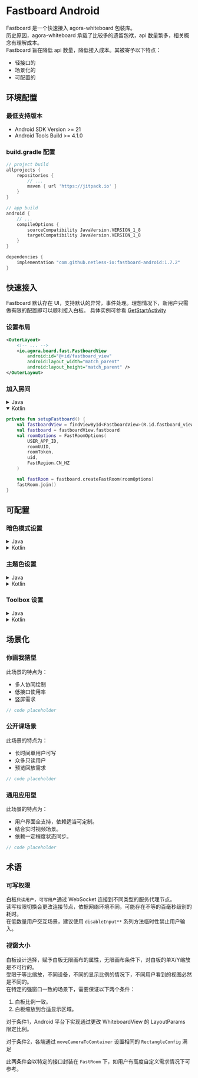 # Fastboard Android

Fastboard 是一个快速接入 agora-whiteboard 包装库。</br>
历史原因，agora-whiteboard 承载了比较多的遗留包袱，api 数量繁多，相关概念有理解成本。</br>
Fastboard 旨在降低 api 数量，降低接入成本。其被寄予以下特点：</br>

* 轻接口的
* 场景化的
* 可配置的

## 环境配置
### 最低支持版本
- Android SDK Version >= 21
- Android Tools Build >= 4.1.0


### build.gradle 配置

```groovy
// project build
allprojects {
    repositories {
        // ...
        maven { url 'https://jitpack.io' }
    }
}

// app build
android {
    // ...
    compileOptions {
        sourceCompatibility JavaVersion.VERSION_1_8
        targetCompatibility JavaVersion.VERSION_1_8
    }
}

dependencies {
    implementation "com.github.netless-io:fastboard-android:1.7.2"
}
```
## 快速接入

Fastboard 默认存在 UI，支持默认的异常，事件处理。理想情况下，新用户只需做有限的配置即可以顺利接入白板。
具体实例可参看 [GetStartActivity](app/src/main/java/io/agora/board/fast/sample/cases/GetStartActivity.java)

### 设置布局
```xml
<OuterLayout>
    <!-- ... -->
    <io.agora.board.fast.FastboardView
        android:id="@+id/fastboard_view"
        android:layout_width="match_parent"
        android:layout_height="match_parent" />
</OuterLayout>
```
### 加入房间
<details>
    <summary>Java</summary>

```java
private void setupFastboard() {
    FastboardView fastboardView = findViewById(R.id.fastboard_view);
    Fastboard fastboard = fastboardView.getFastboard();

    FastRoomOptions roomOptions = new FastRoomOptions(
        USER_APP_ID,
        roomUUID,
        roomToken,
        uid,
        FastRegion.CN_HZ
    );
    
    FastRoom fastRoom = fastboard.createFastRoom(roomOptions);
    fastRoom.join();
}
```

</details>

<details open>
    <summary>Kotlin</summary>

```kotlin
private fun setupFastboard() {
    val fastboardView = findViewById<FastboardView>(R.id.fastboard_view)
    val fastboard = fastboardView.fastboard
    val roomOptions = FastRoomOptions(
        USER_APP_ID,
        roomUUID,
        roomToken,
        uid,
        FastRegion.CN_HZ
    )

    val fastRoom = fastboard.createFastRoom(roomOptions)
    fastRoom.join()
}
```

</details>

## 可配置
### 暗色模式设置

<details>
    <summary>Java</summary>

```java
private void updateDarkMode(boolean darkMode) {
    FastStyle fastStyle = fastRoom.getFastStyle();
    fastStyle.setDarkMode(darkMode);
    fastRoom.setFastStyle(fastStyle);
}
```

</details>

<details>
    <summary>Kotlin</summary>

```kotlin
private fun updateDarkMode(darkMode: Boolean) {
    val fastStyle: FastStyle = fastRoom.fastStyle.apply {
        isDarkMode = darkMode
    }
    fastRoom.fastStyle = fastStyle
}
```

</details>

### 主题色设置

<details>
    <summary>Java</summary>

```java
private void updateMainColor(@ColorInt int color) {
    FastStyle fastStyle = fastRoom.getFastStyle();
    fastStyle.setMainColor(color);
    fastRoom.setFastStyle(fastStyle);
}
```

</details>

<details>
    <summary>Kotlin</summary>

```kotlin
private fun updateMainColor(@ColorInt color: Int) {
    val fastRoom = FastRoom();
    val fastStyle: FastStyle = fastRoom.fastStyle.apply {
        mainColor = color
    }
    fastRoom.fastStyle = fastStyle
}
```

</details>

### Toolbox 设置

<details>
    <summary>Java</summary>

```java
public static void configToolBox() {
    // config ToolsExpandAppliances
    ArrayList<List<FastAppliance>> expandAppliances = new ArrayList<>();
    expandAppliances.add(Arrays.asList(FastAppliance.CLICKER));
    expandAppliances.add(Arrays.asList(FastAppliance.SELECTOR));
    expandAppliances.add(Arrays.asList(FastAppliance.PENCIL));
    // hide text appliance
    expandAppliances.add(Arrays.asList(FastAppliance.TEXT));
    expandAppliances.add(Arrays.asList(FastAppliance.ERASER));
    expandAppliances.add(Arrays.asList(
            FastAppliance.STRAIGHT,
            FastAppliance.ARROW,
            FastAppliance.RECTANGLE,
            FastAppliance.ELLIPSE,
            FastAppliance.PENTAGRAM,
            FastAppliance.RHOMBUS,
            FastAppliance.BUBBLE,
            FastAppliance.TRIANGLE
    ));
    // hide clear appliance
    // expandAppliances.add(Arrays.asList(FastAppliance.OTHER_CLEAR));
    FastUiSettings.setToolsExpandAppliances(expandAppliances);

    // config ToolsCollapseAppliances
    ArrayList<FastAppliance> collapseAppliances = new ArrayList<>();
    collapseAppliances.add(FastAppliance.PENCIL);
    collapseAppliances.add(FastAppliance.ERASER);
    collapseAppliances.add(FastAppliance.ARROW);
    collapseAppliances.add(FastAppliance.SELECTOR);
    collapseAppliances.add(FastAppliance.TEXT);
    collapseAppliances.add(FastAppliance.OTHER_CLEAR);
    FastUiSettings.setToolsCollapseAppliances(collapseAppliances);

    // config ToolsColors
    ArrayList<Integer> colors = new ArrayList<>();
    colors.add(Color.parseColor("#EC3455"));
    colors.add(Color.parseColor("#F5AD46"));
    colors.add(Color.parseColor("#68AB5D"));
    colors.add(Color.parseColor("#32C5FF"));
    colors.add(Color.parseColor("#005BF6"));
    colors.add(Color.parseColor("#6236FF"));
    colors.add(Color.parseColor("#9E51B6"));
    colors.add(Color.parseColor("#6D7278"));
    FastUiSettings.setToolsColors(colors);
}
```

</details>

<details>
    <summary>Kotlin</summary>

```kotlin
fun configToolBox(): Unit {
    // config ToolsExpandAppliances
    val expandAppliances = listOf(
        listOf(FastAppliance.CLICKER),
        listOf(FastAppliance.SELECTOR),
        listOf(FastAppliance.PENCIL),
        // hide text appliance
        // listOf(FastAppliance.TEXT),
        listOf(FastAppliance.ERASER),
        listOf(
            FastAppliance.STRAIGHT,
            FastAppliance.ARROW,
            FastAppliance.RECTANGLE,
            FastAppliance.ELLIPSE,
            FastAppliance.PENTAGRAM,
            FastAppliance.RHOMBUS,
            FastAppliance.BUBBLE,
            FastAppliance.TRIANGLE
        ),
        // hide clear appliance
        // listOf(FastAppliance.OTHER_CLEAR),
    )
    FastUiSettings.setToolsExpandAppliances(expandAppliances)

    // config ToolsCollapseAppliances
    val collapseAppliances = listOf(
        FastAppliance.PENCIL,
        FastAppliance.ERASER,
        FastAppliance.ARROW,
        FastAppliance.SELECTOR,
    )
    FastUiSettings.setToolsCollapseAppliances(collapseAppliances)

    // config ToolsColors
    val colors = listOf(
        Color.parseColor("#EC3455"),
        Color.parseColor("#F5AD46"),
        Color.parseColor("#68AB5D"),
        Color.parseColor("#32C5FF"),
        Color.parseColor("#005BF6"),
        Color.parseColor("#6236FF"),
        Color.parseColor("#9E51B6"),
        Color.parseColor("#6D7278"),
    )
    FastUiSettings.setToolsColors(colors)
}
```

</details>

## 场景化

### 你画我猜型

此场景的特点为：

* 多人协同绘制
* 低接口使用率
* 竖屏需求

```java
// code placeholder
```

### 公开课场景

此场景的特点为：

* 长时间单用户可写
* 众多只读用户
* 预览回放需求

```java
// code placeholder
```

### 通用应用型
此场景的特点为：

* 用户界面全支持，依赖适当可定制。
* 结合实时视频场景。
* 依赖一定程度状态同步。

```java
// code placeholder
```

## 术语

### 可写权限

白板`只读用户`，`可写用户`通过 WebSocket 连接到不同类型的服务代理节点。</br>
读写权限切换会更改连接节点，依据网络环境不同，可能存在不等的百毫秒级别的耗时。</br>
在低数量用户交互场景，建议使用 `disableInput**` 系列方法临时性禁止用户输入。

### 视窗大小

白板设计选择，赋予白板无限画布的属性，无限画布条件下，对白板的单X/Y缩放是不可行的。</br>
受限于等比缩放，不同设备，不同的显示比例的情况下，不同用户看到的视图必然是不同的。</br>
在特定的强窗口一致的场景下，需要保证以下两个条件：

1. 白板比例一致。
2. 白板缩放到合适显示区域。

对于条件1，Android 平台下实现通过更改 WhiteboardView 的 LayoutParams 限定比例。

对于条件2，各端通过 `moveCameraToContainer` 设置相同的 `RectangleConfig` 满足

此两条件会以特定的接口封装在 `FastRoom` 下，如用户有高度自定义需求情况下可参考。